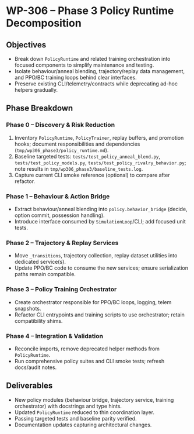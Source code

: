 # WP-306 – Phase 3 Policy Runtime Decomposition

## Objectives
- Break down `PolicyRuntime` and related training orchestration into focused components to simplify maintenance and testing.
- Isolate behaviour/anneal blending, trajectory/replay data management, and PPO/BC training loops behind clear interfaces.
- Preserve existing CLI/telemetry/contracts while deprecating ad-hoc helpers gradually.

## Phase Breakdown

### Phase 0 – Discovery & Risk Reduction
1. Inventory `PolicyRuntime`, `PolicyTrainer`, replay buffers, and promotion hooks; document responsibilities and dependencies (`tmp/wp306_phase3/policy_runtime.md`).
2. Baseline targeted tests: `tests/test_policy_anneal_blend.py`, `tests/test_policy_models.py`, `tests/test_policy_rivalry_behavior.py`; note results in `tmp/wp306_phase3/baseline_tests.log`.
3. Capture current CLI smoke reference (optional) to compare after refactor.

### Phase 1 – Behaviour & Action Bridge
- Extract behaviour/anneal blending into `policy.behavior_bridge` (decide, option commit, possession handling).
- Introduce interface consumed by `SimulationLoop`/CLI; add focused unit tests.

### Phase 2 – Trajectory & Replay Services
- Move `_transitions`, trajectory collection, replay dataset utilities into dedicated service(s).
- Update PPO/BC code to consume the new services; ensure serialization paths remain compatible.

### Phase 3 – Policy Training Orchestrator
- Create orchestrator responsible for PPO/BC loops, logging, telem snapshots.
- Refactor CLI entrypoints and training scripts to use orchestrator; retain compatibility shims.

### Phase 4 – Integration & Validation
- Reconcile imports, remove deprecated helper methods from `PolicyRuntime`.
- Run comprehensive policy suites and CLI smoke tests; refresh docs/audit notes.

## Deliverables
- New policy modules (behaviour bridge, trajectory service, training orchestrator) with docstrings and type hints.
- Updated `PolicyRuntime` reduced to thin coordination layer.
- Passing targeted tests and baseline parity verified.
- Documentation updates capturing architectural changes.

